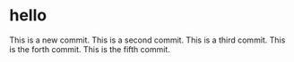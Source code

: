 # hello

This is a new commit.
This is a second commit.
This is a third commit.
This is the forth commit.
This is the fifth commit.
